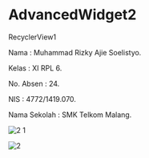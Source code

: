# AdvancedWidget2

RecyclerView1

Nama : Muhammad Rizky Ajie Soelistyo.

Kelas : XI RPL 6.

No. Absen : 24.

NIS : 4772/1419.070.

Nama Sekolah : SMK Telkom Malang.

![2 1](https://cloud.githubusercontent.com/assets/22115607/22404190/84a35b04-e65e-11e6-9afb-2ca5fca9fcf3.png)

![2](https://cloud.githubusercontent.com/assets/22115607/22404191/84a63e50-e65e-11e6-8b9f-8bcfc267e0b1.png)
